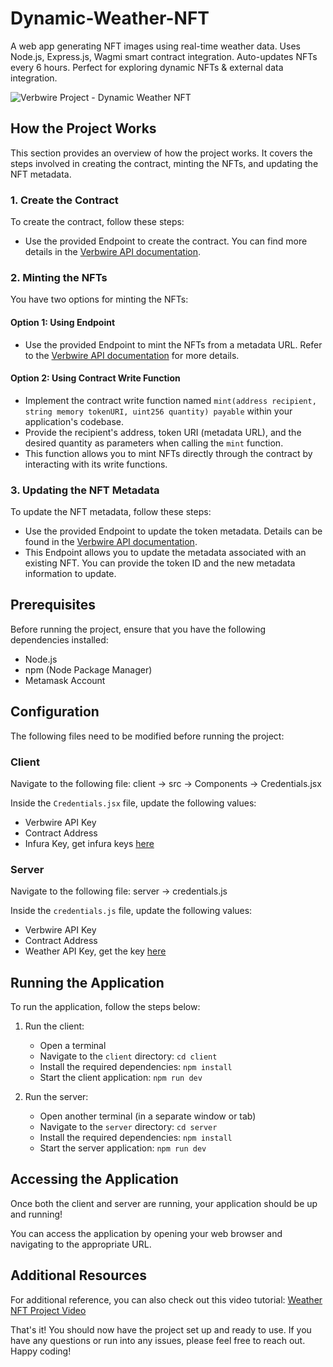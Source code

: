 # Dynamic-Weather-NFT
A web app generating NFT images using real-time weather data. Uses Node.js, Express.js, Wagmi smart contract integration. Auto-updates NFTs every 6 hours. Perfect for exploring dynamic NFTs &amp; external data integration.

![Verbwire Project - Dynamic Weather NFT](https://res.cloudinary.com/dbt4ivvwm/image/upload/v1686088733/imageedit_2_6965947446_ioy0kw.png)


## How the Project Works

This section provides an overview of how the project works. It covers the steps involved in creating the contract, minting the NFTs, and updating the NFT metadata.

### 1. Create the Contract

To create the contract, follow these steps:

- Use the provided Endpoint to create the contract. You can find more details in the [Verbwire API documentation](https://docs.verbwire.com/reference/post_nft-deploy-deploycontract).

### 2. Minting the NFTs

You have two options for minting the NFTs:

#### Option 1: Using Endpoint

- Use the provided Endpoint to mint the NFTs from a metadata URL. Refer to the [Verbwire API documentation](https://docs.verbwire.com/reference/post_nft-mint-mintfrommetadataurl) for more details.

#### Option 2: Using Contract Write Function

- Implement the contract write function named `mint(address recipient, string memory tokenURI, uint256 quantity) payable` within your application's codebase.
- Provide the recipient's address, token URI (metadata URL), and the desired quantity as parameters when calling the `mint` function.
- This function allows you to mint NFTs directly through the contract by interacting with its write functions.

### 3. Updating the NFT Metadata

To update the NFT metadata, follow these steps:

- Use the provided Endpoint to update the token metadata. Details can be found in the [Verbwire API documentation](https://docs.verbwire.com/reference/post_nft-update-updatetokenmetadata).
- This Endpoint allows you to update the metadata associated with an existing NFT. You can provide the token ID and the new metadata information to update.

## Prerequisites

Before running the project, ensure that you have the following dependencies installed:

- Node.js
- npm (Node Package Manager)
- Metamask Account

## Configuration

The following files need to be modified before running the project:

### Client

Navigate to the following file:
client -> src -> Components -> Credentials.jsx

Inside the `Credentials.jsx` file, update the following values:

- Verbwire API Key
- Contract Address
- Infura Key, get infura keys [here](https://infura.io/)

### Server

Navigate to the following file:
server -> credentials.js

Inside the `credentials.js` file, update the following values:

- Verbwire API Key
- Contract Address
- Weather API Key, get the key [here](https://www.weatherapi.com/)

## Running the Application

To run the application, follow the steps below:

1. Run the client:
   - Open a terminal
   - Navigate to the `client` directory: `cd client`
   - Install the required dependencies: `npm install`
   - Start the client application: `npm run dev`

2. Run the server:
   - Open another terminal (in a separate window or tab)
   - Navigate to the `server` directory: `cd server`
   - Install the required dependencies: `npm install`
   - Start the server application: `npm run dev`

## Accessing the Application

Once both the client and server are running, your application should be up and running!

You can access the application by opening your web browser and navigating to the appropriate URL.

## Additional Resources

For additional reference, you can also check out this video tutorial: [Weather NFT Project Video](https://youtu.be/1qIarc0ODyw)

That's it! You should now have the project set up and ready to use. If you have any questions or run into any issues, please feel free to reach out. Happy coding!
